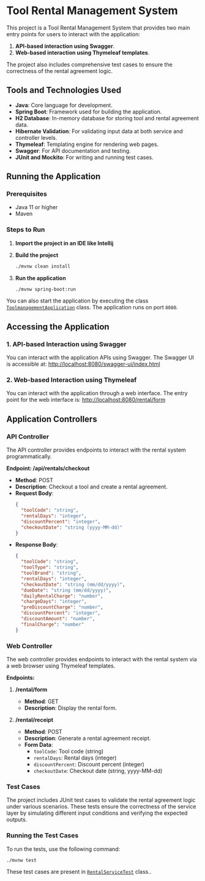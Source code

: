 # Tool Rental Management System

This project is a Tool Rental Management System that provides two main entry points for users to interact with the application:
1. **API-based interaction using Swagger**.
2. **Web-based interaction using Thymeleaf templates**.

The project also includes comprehensive test cases to ensure the correctness of the rental agreement logic.

## Tools and Technologies Used
- **Java**: Core language for development.
- **Spring Boot**: Framework used for building the application.
- **H2 Database**: In-memory database for storing tool and rental agreement data.
- **Hibernate Validation**: For validating input data at both service and controller levels.
- **Thymeleaf**: Templating engine for rendering web pages.
- **Swagger**: For API documentation and testing.
- **JUnit and Mockito**: For writing and running test cases.

## Running the Application

### Prerequisites
- Java 11 or higher
- Maven

### Steps to Run

1. **Import the project in an IDE like Intellij**

2. **Build the project**
    ```bash
    ./mvnw clean install
    ```

3. **Run the application**
    ```bash
    ./mvnw spring-boot:run
    ```
You can also start the application by executing the class [`ToolmanagementApplication`](src/main/java/com/test/toolmanagement/ToolmanagementApplication.java) class. 
The application runs on port `8080`.

## Accessing the Application

### 1. API-based Interaction using Swagger
You can interact with the application APIs using Swagger. The Swagger UI is accessible at:
[http://localhost:8080/swagger-ui/index.html](http://localhost:8080/swagger-ui/index.html)

### 2. Web-based Interaction using Thymeleaf
You can interact with the application through a web interface. The entry point for the web interface is:
[http://localhost:8080/rental/form](http://localhost:8080/rental/form)

## Application Controllers

### API Controller

The API controller provides endpoints to interact with the rental system programmatically.

**Endpoint: /api/rentals/checkout**

- **Method**: POST
- **Description**: Checkout a tool and create a rental agreement.
- **Request Body**:
  ```json
  {
    "toolCode": "string",
    "rentalDays": "integer",
    "discountPercent": "integer",
    "checkoutDate": "string (yyyy-MM-dd)"
  }
    ```
- **Response Body**:
    ```json
    {
      "toolCode": "string",
      "toolType": "string",
      "toolBrand": "string",
      "rentalDays": "integer",
      "checkoutDate": "string (mm/dd/yyyy)",
      "dueDate": "string (mm/dd/yyyy)",
      "dailyRentalCharge": "number",
      "chargeDays": "integer",
      "preDiscountCharge": "number",
      "discountPercent": "integer",
      "discountAmount": "number",
      "finalCharge": "number"
    }
   ```
### Web Controller

The web controller provides endpoints to interact with the rental system via a web browser using Thymeleaf templates.

**Endpoints:**

1. **/rental/form**
    - **Method**: GET
    - **Description**: Display the rental form.

2. **/rental/receipt**
    - **Method**: POST
    - **Description**: Generate a rental agreement receipt.
    - **Form Data**:
        - `toolCode`: Tool code (string)
        - `rentalDays`: Rental days (integer)
        - `discountPercent`: Discount percent (integer)
        - `checkoutDate`: Checkout date (string, yyyy-MM-dd)

### Test Cases

The project includes JUnit test cases to validate the rental agreement logic under various scenarios. These tests ensure the correctness of the service layer by simulating different input conditions and verifying the expected outputs.

### Running the Test Cases

To run the tests, use the following command:
```bash
./mvnw test
```

These test cases are present in  [`RentalServiceTest`](src/test/java/com/test/toolmanagement/service/RentalServiceTest.java) class..